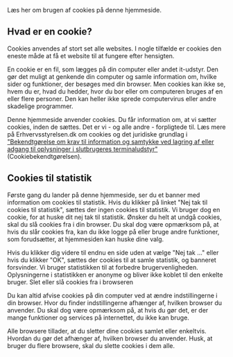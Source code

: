 <!--
Title: Cookies
Description: About how Jacmoes Cyber Soapbox uses cookies.
Keywords: cookies, consent, privacy, disclaimer
ogimage: newsiteimage.jpg
Date: 2013/01/01 03:43:00
Updated: 2014/01/26 03:23
-->
Læs her om brugen af cookies på denne hjemmeside.

## Hvad er en cookie?

Cookies anvendes af stort set alle websites. I nogle tilfælde er cookies den eneste måde at få et website til at fungere efter hensigten.

En cookie er en fil, som lægges på din computer eller andet it-udstyr. Den gør det muligt at genkende din computer og samle information om, hvilke sider og funktioner, der besøges med din browser. Men cookies kan ikke se, hvem du er, hvad du hedder, hvor du bor eller om computeren bruges af en eller flere personer. Den kan heller ikke sprede computervirus eller andre skadelige programmer.

Denne hjemmeside anvender cookies. Du får information om, at vi sætter cookies, inden de sættes. Det er vi - og alle andre - forpligtede til. Læs mere på Erhvervsstyrelsen.dk om cookies og det juridiske grundlag i ["Bekendtgørelse om krav til information og samtykke ved lagring af eller adgang til oplysninger i slutbrugeres terminaludstyr"](https://erhvervsstyrelsen.dk/cookie-loven) (Cookiebekendtgørelsen).

## Cookies til statistik

Første gang du lander på denne hjemmeside, ser du et banner med information om cookies til statistik. Hvis du klikker på linket "Nej tak til cookies til statistik", sættes der ingen cookies til statistik. Vi bruger dog en cookie, for at huske dit nej tak til statistik. Ønsker du helt at undgå cookies, skal du slå cookies fra i din browser. Du skal dog være opmærksom på, at hvis du slår cookies fra, kan du ikke logge på eller bruge andre funktioner, som forudsætter, at hjemmesiden kan huske dine valg.

Hvis du klikker dig videre til endnu en side uden at vælge "Nej tak ..." eller hvis du klikker "OK", sættes der cookies til at samle statistik, og banneret forsvinder. Vi bruger statistikken til at forbedre brugervenligheden. Oplysningerne i statistikken er anonyme og bliver ikke koblet til den enkelte bruger.
Slet eller slå cookies fra i browseren 

Du kan altid afvise cookies på din computer ved at ændre indstillingerne i din browser. Hvor du finder indstillingerne afhænger af, hvilken browser du anvender. Du skal dog være opmærksom på, at hvis du gør det, er der mange funktioner og services på internettet, du ikke kan bruge. 

Alle browsere tillader, at du sletter dine cookies samlet eller enkeltvis. Hvordan du gør det afhænger af, hvilken browser du anvender. Husk, at bruger du flere browsere, skal du slette cookies i dem alle.
